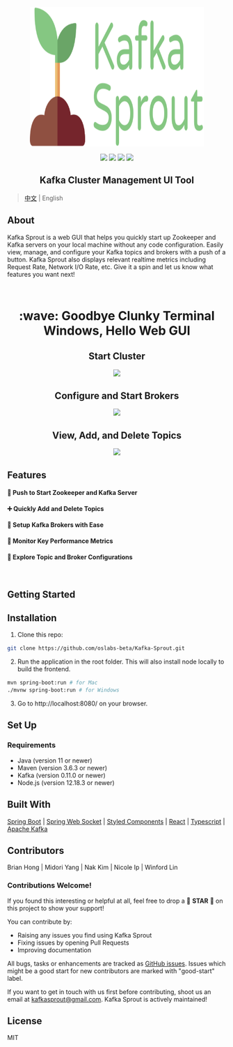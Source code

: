 <p align="center">
 <img src="./kafka_sprout_logo_v3.svg" width="400" height="320">
</p>

<p align="center">
  <img src="https://img.shields.io/badge/License-MIT-green.svg" />
  <img src="https://img.shields.io/badge/PRs-welcome-brightgreen.svg?style=flat-square)](http://makeapullrequest.com"/>
  <img src="https://img.shields.io/badge/contributions-welcome-brightgreen.svg?style=flat)](https://github.com/dwyl/esta/issues"/>
  <img src="https://travis-ci.org/boennemann/badges.svg?branch=master" /> 
</p>

<h2 align="center">Kafka Cluster Management UI Tool</h2>

> [中文](README_CN.md) | English


## About 

Kafka Sprout is a web GUI that helps you quickly start up Zookeeper and Kafka servers on your local machine without any code configuration. Easily view, manage, and configure your Kafka topics and brokers with a push of a button. Kafka Sprout also displays relevant realtime metrics including Request Rate, Network I/O Rate, etc. Give it a spin and let us know what features you want next! 


<br/>

<h1 align="center"> :wave: Goodbye Clunky Terminal Windows, Hello Web GUI </h1>

<h2 align="center"> Start Cluster </h2>

<p align="center"><img src="https://user-images.githubusercontent.com/63560710/89587313-6a6f2780-d80f-11ea-8ddb-e93972343d20.gif" /></p>

<h2 align="center"> Configure and Start Brokers </h2>

<p align="center"><img src="https://user-images.githubusercontent.com/63560710/89585288-9688a980-d80b-11ea-8817-865065c9e69d.gif" /></p>

<h2 align="center"> View, Add, and Delete Topics </h2>

<p align="center"><img src="https://user-images.githubusercontent.com/63560710/89585282-938db900-d80b-11ea-84e4-63a6b5b556a8.gif" /></p>



## Features

#### :rocket:  Push to Start Zookeeper and Kafka Server 

#### :heavy_plus_sign:  Quickly Add and Delete Topics 

#### :muscle:  Setup Kafka Brokers with Ease

#### :vertical_traffic_light:  Monitor Key Performance Metrics

#### :mag_right:  Explore Topic and Broker Configurations

<br/>

## Getting Started

## Installation

1. Clone this repo:
```sh
git clone https://github.com/oslabs-beta/Kafka-Sprout.git
```
2. Run the application in the root folder. This will also install node locally to build the frontend.
```sh
mvn spring-boot:run # for Mac
./mvnw spring-boot:run # for Windows
```
3. Go to http://localhost:8080/ on your browser.

## Set Up
### Requirements
* Java (version 11 or newer)
* Maven (version 3.6.3 or newer)
* Kafka (version 0.11.0 or newer)
* Node.js (version 12.18.3 or newer)

## Built With

<a href="https://spring.io/projects/spring-boot">Spring Boot</a>
 | <a href="https://spring.io/guides/gs/messaging-stomp-websocket/">Spring Web Socket</a>
 | <a href="https://styled-components.com/">Styled Components</a>
 | <a href="https://reactjs.org/">React</a>
 | <a href="https://www.typescriptlang.org/">Typescript</a>
 | <a href="https://kafka.apache.org/">Apache Kafka</a>


## Contributors

Brian Hong | Midori Yang | Nak Kim | Nicole Ip | Winford Lin

### Contributions Welcome!

If you found this interesting or helpful at all, feel free to drop a :star2: **STAR** :star2: on this project to show your support!

You can contribute by:

* Raising any issues you find using Kafka Sprout
* Fixing issues by opening Pull Requests
* Improving documentation

All bugs, tasks or enhancements are tracked as <a href="https://github.com/oslabs-beta/Kafka-Sprout/issues">GitHub issues</a>. Issues which might be a good start for new contributors are marked with "good-start" label.

If you want to get in touch with us first before contributing, shoot us an email at kafkasprout@gmail.com. Kafka Sprout is actively maintained!

## License
MIT
